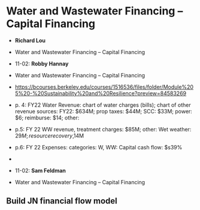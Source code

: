 # Water and Wastewater Financing – Capital Financing
- **Richard Lou**
- Water and Wastewater Financing – Capital Financing
- 11-02: **Robby Hannay**
- Water and Wastewater Financing – Capital Financing
- https://bcourses.berkeley.edu/courses/1516536/files/folder/Module%205%20-%20Sustainability%20and%20Resilience?preview=84583269
- p. 4: FY22 Water Revenue: chart of water charges (bills); chart of other revenue sources: FY22: $634M; prop taxes: $44M; SCC:  $33M; power: $6; reimburse: $14; other: 
- p.5: FY 22 WW revenue, treatment charges: $85M; other: Wet weather: $29M; resource recovery,$14M
- p.6: FY 22 Expenses: categories: W, WW: Capital cash flow: $s39%
- 
- 11-02: **Sam Feldman**

- Water and Wastewater Financing – Capital Financing

## Build JN financial flow  model